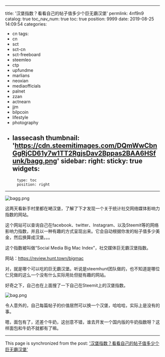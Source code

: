 
---
title: '汉堡指数？看看自己的帖子值多少个巨无霸汉堡'
permlink: 4nf9n9
catalog: true
toc_nav_num: true
toc: true
position: 9999
date: 2019-08-25 14:09:54
categories:
- cn
tags:
- cn
- sct
- sct-cn
- sct-freeboard
- steemleo
- ctp
- upfundme
- marlians
- neoxian
- mediaofficials
- palnet
- zzan
- actnearn
- jjm
- bilpcoin
- lifestyle
- photography
- lassecash
thumbnail: 'https://cdn.steemitimages.com/DQmWwCbnGgRjCD61y7w1TT2RgjsDav2Bppas2BAA6HSfunk/bagg.png'
sidebar:
    right:
        sticky: true
widgets:
    -
        type: toc
        position: right
---


![bagg.png](https://cdn.steemitimages.com/DQmWwCbnGgRjCD61y7w1TT2RgjsDav2Bppas2BAA6HSfunk/bagg.png)

这两天看新手村里都在嗮汉堡，了解了下才发现一个关于统计社交网络媒体影响力指数的网站。

这个网站可以查询自己在facebook、twitter、Instagram、以及Steemit等的网络影响力指数，并且以一种有趣的方式呈现出来。它会自动根据你发的帖子值多少美金，然后换算成汉堡。。。

这个指数被叫做“Social Media Big Mac Index”，社交媒体巨无霸汉堡指数。 

网站：https://review.hunt.town/bigmac

对，就是哪个可以吃的巨无霸汉堡。听说是steemhunt团队做的，也不知道是哪位仁兄做的这么一个没有什么实际用处但挺有趣的网站。

好奇之下，自己也在上面搜了一下自己在Steemit上的汉堡指数。

![bag.png](https://cdn.steemitimages.com/DQmZPnR7NPiaNNjxw1F45oprFcBxwKqoFVWQfyruzcbFYNH/bag.png)

令人意外的，自己每篇帖子的价值居然可以换一个汉堡，哈哈哈，实际上是没有的事。

嗯，面包有了，还差个牛奶，这创意不错，谁去开发一个国内版的牛奶指数呀？这样面包和牛奶不就都有了嘛。

- - -

This page is synchronized from the post: ['汉堡指数？看看自己的帖子值多少个巨无霸汉堡'](https://steemit.com/@jianan/4nf9n9)

